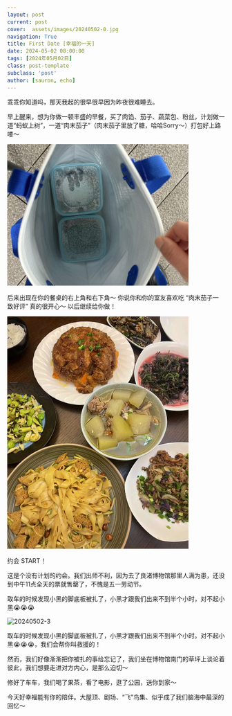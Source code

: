 ```yaml
---
layout: post
current: post
cover:  assets/images/20240502-0.jpg
navigation: True
title: First Date [幸福的一天]
date: 2024-05-02 08:00:00
tags: [2024年05月02日]
class: post-template
subclass: 'post'
author: [sauron, echo]
---
```


<p>乖乖你知道吗，那天我起的很早很早因为昨夜很难睡去。</p>

<p>早上醒来，想为你做一顿丰盛的早餐，买了肉馅、茄子、蔬菜包、粉丝，计划做一道“蚂蚁上树”，一道“肉末茄子”（肉末茄子里放了糖，哈哈Sorry～）打包好上路喽～</p>
<p><img src="assets/images/20240502-1.jpg" alt="20240502-1" width="420" /></p>
<p>后来出现在你的餐桌的右上角和右下角～ 你说你和你的室友喜欢吃 “肉末茄子一致好评” 真的很开心～ 以后继续给你做！</p>
<p><img src="assets/images/20240502-2.jpeg" alt="20240502-2" width="420" /></p>
<p>约会 START！</p>
<p>这是个没有计划的约会。我们出师不利，因为去了良渚博物馆那里人满为患，还没到中午11点全天的票就售罄了，不愧是五一劳动节。</p>
<p>取车的时候发现小黑的脚底板被扎了，小黑才跟我们出来不到半个小时，对不起小黑😭😭😭</p>
<p><img src="assets/images/20240502-3.jpeg" alt="20240502-3" width="420" /></p>
<p>取车的时候发现小黑的脚底板被扎了，小黑才跟我们出来不到半个小时。对不起小黑😭😭😭，我们会帮你叫救援的！</p>
<p>然而，我们好像渐渐把你被扎的事给忘记了，我们坐在博物馆南门的草坪上谈论着彼此，我们想要走进对方内心，是那么迫切～</p>
<p>修好了车车，我们喝了果茶，看了电影，逛了公园，送你到家～</p>
<p>今天好幸福能有你的陪伴。大屋顶、剧场、“飞”鸟集、似乎成了我们脑海中最深的回忆～</p>



